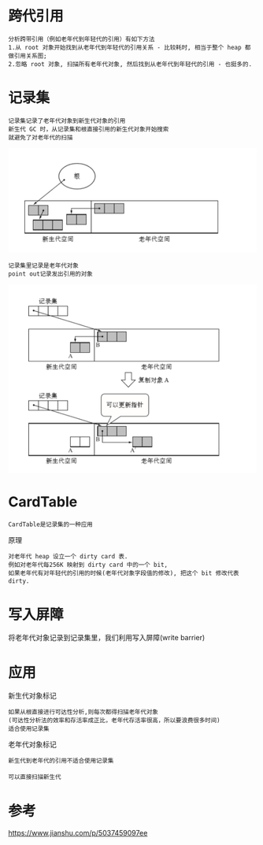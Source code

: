 
# 跨代引用
    
    分析跨带引用（例如老年代到年轻代的引用）有如下方法
    1.从 root 对象开始找到从老年代到年轻代的引用关系 - 比较耗时, 相当于整个 heap 都做引用关系图;
    2.忽略 root 对象, 扫描所有老年代对象, 然后找到从老年代到年轻代的引用 - 也挺多的.


# 记录集

    记录集记录了老年代对象到新生代对象的引用
    新生代 GC 时，从记录集和根直接引用的新生代对象开始搜索
    就避免了对老年代的扫描
    
![](https://github.com/RodJohn/jvm/blob/master/img/%E5%88%86%E4%BB%A3%E6%94%B6%E9%9B%86%E7%AE%97%E6%B3%95%E8%AE%B0%E5%BD%95%E9%9B%861.png)    
    
    
    记录集里记录是老年代对象
    point out记录发出引用的对象
    
    
![](https://github.com/RodJohn/jvm/blob/master/img/%E5%88%86%E4%BB%A3%E6%94%B6%E9%9B%86%E7%AE%97%E6%B3%95%E8%AE%B0%E5%BD%95%E9%9B%862.png)    
   

# CardTable
    
    CardTable是记录集的一种应用

原理

    对老年代 heap 设立一个 dirty card 表. 
    例如对老年代每256K 映射到 dirty card 中的一个 bit,
    如果老年代有对年轻代的引用的时候(老年代对象字段值的修改), 把这个 bit 修改代表 dirty.

    
# 写入屏障

将老年代对象记录到记录集里，我们利用写入屏障(write barrier)


# 应用

新生代对象标记

    如果从根直接进行可达性分析,则每次都得扫描老年代对象
    (可达性分析法的效率和存活率成正比，老年代存活率很高，所以要浪费很多时间)
    适合使用记录集
    
老年代对象标记

    新生代到老年代的引用不适合使用记录集
    
    可以直接扫描新生代


# 参考

https://www.jianshu.com/p/5037459097ee  

